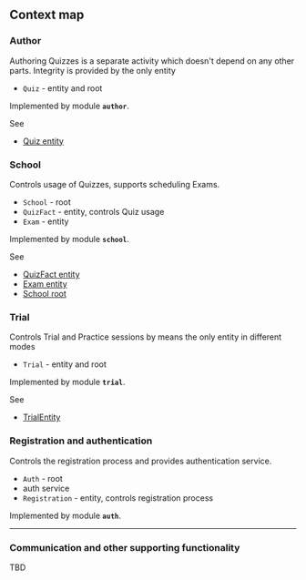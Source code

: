## Context map

### Author

Authoring Quizzes is a separate activity which doesn't depend on any other parts.
Integrity is provided by the only entity

 * `Quiz` - entity and root

Implemented by module **`author`**.

See

 * [Quiz entity](../author/src/main/scala/QuizEntity.scala)

### School

Controls usage of Quizzes, supports scheduling Exams.

 * `School` - root
 * `QuizFact` - entity, controls Quiz usage
 * `Exam` - entity

Implemented by module **`school`**.

See

 * [QuizFact entity](../school/src/main/scala/QuizFactEntity.scala)
 * [Exam entity](../school/src/main/scala/ExamEntity.scala)
 * [School root](../school/src/main/scala/School.scala)

### Trial

Controls Trial and Practice sessions by means the only entity in different modes

 * `Trial` - entity and root

Implemented by module **`trial`**.

See

 * [TrialEntity](../trial/src/main/scala/TrialEntity.scala)

### Registration and authentication

Controls the registration process and provides authentication service.

 * `Auth` - root
 * auth service
 * `Registration` - entity, controls registration process

Implemented by module **`auth`**.

---
### Communication and other supporting functionality
TBD

